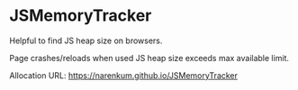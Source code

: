 # JSMemoryTracker

Helpful to find JS heap size on browsers.

Page crashes/reloads when used JS heap size exceeds max available limit.

Allocation URL: https://narenkum.github.io/JSMemoryTracker
